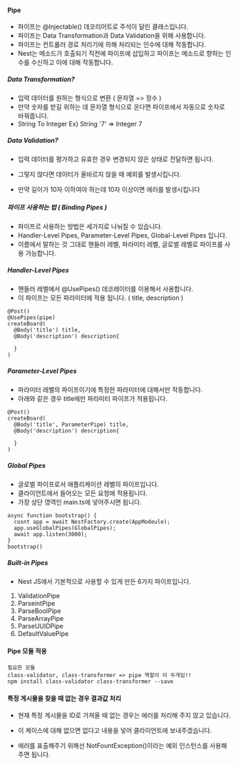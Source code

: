 #### Pipe

- 파이프는 @Injectable() 데코리어트로 주석이 달린 클래스입니다.
- 파이프는 Data Transformation과 Data Validation을 위해 사용합니다.
- 파이프는 컨트롤러 경로 처리기에 의해 처리되는 인수에 대해 작동합니다.
- Nest는 메소드가 호출되기 직전에 파이프에 삽입하고 파이프는 메소드로 향하는 인수를 수신하고 이에 대해 작동합니다.

##### Data Transformation?

- 입력 데이터를 원하는 형식으로 변환 ( 문자열 => 정수 )
- 만약 숫자를 받길 위하는 데 문자열 형식으로 온다면 파이프에서 자동으로 숫자로 바꿔줍니다.
- String To Integer Ex) String '7' => Integer 7

##### Data Validation?

- 입력 데이터를 평가하고 유효한 경우 변경되지 않은 상태로 전달하면 됩니다.
- 그렇지 않다면 데이터가 올바르지 않을 때 예외를 발생시킵니다.

- 만약 길이가 10자 이하여야 하는데 10자 이상이면 에러를 발생시킵니다

##### 파이프 사용하는 법 ( Binding Pipes )

- 파이프르 사용하는 방법은 세가지로 나눠질 수 있습니다.
- Handler-Level Pipes, Parameter-Level Pipes, Global-Level Pipes 입니다.
- 이름에서 말하는 것 그대로 핸들러 레벨, 파라미터 레벨, 글로벌 레벨로 파이프를 사용 가능합니다.

##### Handler-Level Pipes

- 핸들러 레벨에서 @UsePipes() 데코레이터를 이용해서 사용합니다.
- 이 파이프는 모든 파라미터에 적용 됩니다. ( title, description )

```
@Post()
@UsePipes(pipe)
createBoard(
  @Body('title') title,
  @Body('description') description{

  }
)
```

##### Parameter-Level Pipes

- 파라미터 레벨의 파이프이기에 특정한 파라미터에 대해서만 작동합니다.
- 아래와 같은 경우 title에만 파라미터 파이프가 적용됩니다.

```
@Post()
createBoard(
  @Body('title', ParameterPipe) title,
  @Body('description') description{

  }
)
```

##### Global Pipes

- 글로벌 파이프로서 애플리케이션 레벨의 파이프입니다.
- 클라이언트에서 들어오는 모든 요청에 적용됩니다.
- 가장 상단 영역인 main.ts에 넣어주시면 됩니다.

```
async function bootstrap() {
  cosnt app = await NestFactory.create(AppModeule);
  app.useGlobalPipes(GlobalPipes);
  await app.listen(3000);
}
bootstrap()
```

##### Built-in Pipes

- Nest JS에서 기본적으로 사용할 수 있게 만든 6가지 파이프입니다.

1. ValidationPipe
2. ParseintPipe
3. ParseBoolPipe
4. ParseArrayPipe
5. ParseUUIDPipe
6. DefaultValuePipe

#### Pipe 모듈 적용

```
필요한 모듈
class-validator, class-transformer => pipe 역할이 이 두개임!!
npm install class-validator class-transformer --save
```

#### 특정 게시물을 찾을 때 없는 경우 결과값 처리

- 현재 특정 게시물을 ID로 가져올 때 없는 경우는 에러를 처리해 주지 않고 있습니다.
- 이 케이스에 대해 없으면 없다고 내용을 넣어 클라이언트에 보내주겠습니다.

- 에러를 표출해주기 위해선 NotFountException()이라는 예외 인스턴스를 사용해 주면 됩니다.

